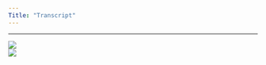 ```yaml
---
Title: "Transcript"
---
```

***
![](/blog/img/e_transcript_1.jpg)  
![](/blog/img/e_transcript_2.jpg)  


